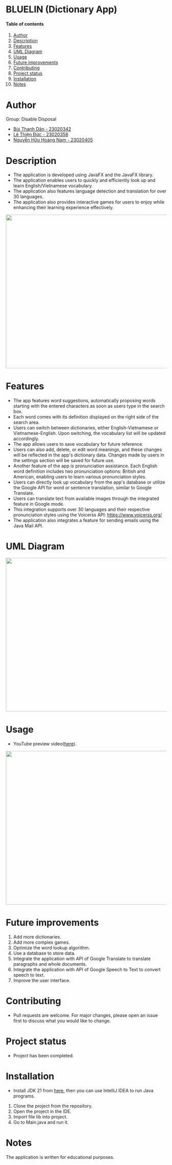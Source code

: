 # BLUELIN (Dictionary App)

#### Table of contents

1. [Author](#author)
2. [Description](#description)
3. [Features](#features)
4. [UML Diagram](#uml)
5. [Usage](#usage)
6. [Future improvements](#future)
7. [Contributing](#contributing)
8. [Project status](#status)
9. [Installation](#installation)
10. [Notes](#notes)

# Author <a name="author"></a>

Group: Disable Disposal

- [Bùi Thanh Dân - 23020342](https://github.com/Yammn)
- [Lê Thiện Đức - 23020358](https://github.com/UET-121)
- [Nguyễn Hữu Hoàng Nam - 23020405](https://github.com/IfGitthenonlyHub)

# Description <a name="description"></a>

- The application is developed using JavaFX and the JavaFX library.
- The application enables users to quickly and efficiently look up and learn English/Vietnamese vocabulary.
- The application also features language detection and translation for over 30 languages.
- The application also provides interactive games for users to enjoy while enhancing their learning experience effectively.

<p align="center">
<img width="640" height="480" src="https://i.imgur.com/khwT9bd.png">
</p>

# Features <a name="features"></a>

- The app features word suggestions, automatically proposing words starting with the entered characters as soon as users type in the search box.
- Each word comes with its definition displayed on the right side of the search area.
- Users can switch between dictionaries, either English-Vietnamese or Vietnamese-English. Upon switching, the vocabulary list will be updated accordingly.
- The app allows users to save vocabulary for future reference.
- Users can also add, delete, or edit word meanings, and these changes will be reflected in the app's dictionary data. Changes made by users in the settings section will be saved for future use.
- Another feature of the app is pronunciation assistance. Each English word definition includes two pronunciation options: British and American, enabling users to learn various pronunciation styles.
- Users can directly look up vocabulary from the app's database or utilize the Google API for word or sentence translation, similar to Google Translate.
- Users can translate text from available images through the integrated feature in Google mode.
- This integration supports over 30 languages and their respective pronunciation styles using the Voicerss API: https://www.voicerss.org/
- The application also integrates a feature for sending emails using the Java Mail API.

# UML Diagram <a name="uml"></a>

<p align="center">
<img width="640" height="480" src="https://i.imgur.com/ZOiLFhO.png">
</p>

# Usage <a name="usage"></a>

- YouTube preview video([here](https://youtu.be/o9NaolD14Ss)).
<p align="center">
<img width="640" height="480" src="https://i.imgur.com/kxm0DAT.png">
</p>

# Future improvements <a name="future"></a>

1. Add more dictionaries.
2. Add more complex games.
3. Optimize the word lookup algorithm.
4. Use a database to store data.
5. Integrate the application with API of Google Translate to translate paragraphs and whole documents.
6. Integrate the application with API of Google Speech to Text to convert speech to text.
7. Improve the user interface.

# Contributing <a name="contributing"></a>

- Pull requests are welcome. For major changes, please open an issue first to discuss what you would like to change.

# Project status <a name="status"></a>

- Project has been completed.

# Installation <a name="installation"></a>

- Install JDK 21 from [here](https://www.oracle.com/java/technologies/downloads/#java21), then you can use IntelliJ IDEA to run Java programs.

1. Clone the project from the repository.
2. Open the project in the IDE.
3. Import file lib into project.
4. Go to Main.java and run it.

# Notes <a name="notes"></a>

The application is written for educational purposes.
